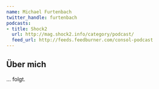 ```yaml
---
name: Michael Furtenbach
twitter_handle: furtenbach
podcasts:
- title: Shock2
  url: http://mag.shock2.info/category/podcast/
  feed_url: http://feeds.feedburner.com/consol-podcast
---
```


## Über mich

... folgt.